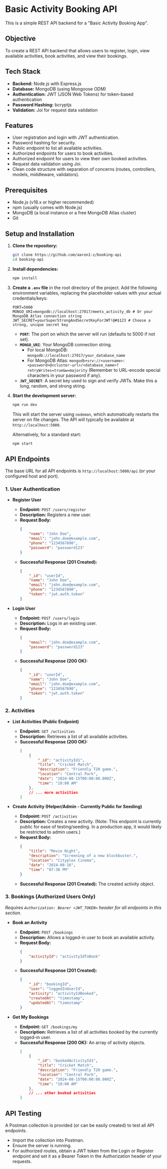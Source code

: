 #  Basic Activity Booking API

This is a simple REST API backend for a "Basic Activity Booking App". 

## Objective

To create a REST API backend that allows users to register, login, view available activities, book activities, and view their bookings.

## Tech Stack

*   **Backend:** Node.js with Express.js
*   **Database:** MongoDB (using Mongoose ODM)
*   **Authentication:** JWT (JSON Web Tokens) for token-based authentication
*   **Password Hashing:** bcryptjs
*   **Validation:** Joi for request data validation

## Features

*   User registration and login with JWT authentication.
*   Password hashing for security.
*   Public endpoint to list all available activities.
*   Authorized endpoints for users to book activities.
*   Authorized endpoint for users to view their own booked activities.
*   Request data validation using Joi.
*   Clean code structure with separation of concerns (routes, controllers, models, middleware, validators).


## Prerequisites

*   Node.js (v16.x or higher recommended)
*   npm (usually comes with Node.js)
*   MongoDB (a local instance or a free MongoDB Atlas cluster)
*   Git

## Setup and Installation

1.  **Clone the repository:**
    ```bash
    git clone https://github.com/aaron1-z/booking-api
    cd booking-api
    ```

2.  **Install dependencies:**
    ```bash
    npm install
    ```

3.  **Create a `.env` file** in the root directory of the project.
    Add the following environment variables, replacing the placeholder values with your actual credentials/keys:
    ```env
    PORT=5000
    MONGO_URI=mongodb://localhost:27017/meetx_activity_db # Or your MongoDB Atlas connection string
    JWT_SECRET=yourSuperStrongAndSecretKeyForJWT!@#$123 # Choose a strong, unique secret key
    ```
    *   **`PORT`**: The port on which the server will run (defaults to 5000 if not set).
    *   **`MONGO_URI`**: Your MongoDB connection string.
        *   For local MongoDB: `mongodb://localhost:27017/your_database_name`
        *   For MongoDB Atlas: `mongodb+srv://<username>:<password>@<cluster-url>/<database_name>?retryWrites=true&w=majority` (Remember to URL-encode special characters in your password if any).
    *   **`JWT_SECRET`**: A secret key used to sign and verify JWTs. Make this a long, random, and strong string.

4.  **Start the development server:**
    ```bash
    npm run dev
    ```
    This will start the server using `nodemon`, which automatically restarts the server on file changes. The API will typically be available at `http://localhost:5000`.

    Alternatively, for a standard start:
    ```bash
    npm start
    ```

## API Endpoints

The base URL for all API endpoints is `http://localhost:5000/api` (or your configured host and port).

### 1. User Authentication

*   **Register User**
    *   **Endpoint:** `POST /users/register`
    *   **Description:** Registers a new user.
    *   **Request Body:**
        ```json
        {
            "name": "John Doe",
            "email": "john.doe@example.com",
            "phone": "1234567890",
            "password": "password123"
        }
        ```
    *   **Successful Response (201 Created):**
        ```json
        {
            "_id": "userId",
            "name": "John Doe",
            "email": "john.doe@example.com",
            "phone": "1234567890",
            "token": "jwt.auth.token"
        }
        ```

*   **Login User**
    *   **Endpoint:** `POST /users/login`
    *   **Description:** Logs in an existing user.
    *   **Request Body:**
        ```json
        {
            "email": "john.doe@example.com",
            "password": "password123"
        }
        ```
    *   **Successful Response (200 OK):**
        ```json
        {
            "_id": "userId",
            "name": "John Doe",
            "email": "john.doe@example.com",
            "phone": "1234567890",
            "token": "jwt.auth.token"
        }
        ```

### 2. Activities

*   **List Activities (Public Endpoint)**
    *   **Endpoint:** `GET /activities`
    *   **Description:** Retrieves a list of all available activities.
    *   **Successful Response (200 OK):**
        ```json
        [
            {
                "_id": "activityId1",
                "title": "Cricket Match",
                "description": "Friendly T20 game.",
                "location": "Central Park",
                "date": "2024-08-15T00:00:00.000Z",
                "time": "10:00 AM"
            },
            // ... more activities
        ]
        ```

*   **Create Activity (Helper/Admin - Currently Public for Seeding)**
    *   **Endpoint:** `POST /activities`
    *   **Description:** Creates a new activity. (Note: This endpoint is currently public for ease of testing/seeding. In a production app, it would likely be restricted to admin users.)
    *   **Request Body:**
        ```json
        {
            "title": "Movie Night",
            "description": "Screening of a new blockbuster.",
            "location": "Cityplex Cinema",
            "date": "2024-08-16",
            "time": "07:30 PM"
        }
        ```
    *   **Successful Response (201 Created):** The created activity object.

### 3. Bookings (Authorized Users Only)

*Requires `Authorization: Bearer <JWT_TOKEN>` header for all endpoints in this section.*

*   **Book an Activity**
    *   **Endpoint:** `POST /bookings`
    *   **Description:** Allows a logged-in user to book an available activity.
    *   **Request Body:**
        ```json
        {
            "activityId": "activityIdToBook"
        }
        ```
    *   **Successful Response (201 Created):**
        ```json
        {
            "_id": "bookingId",
            "user": "loggedInUserId",
            "activity": "activityIdBooked",
            "createdAt": "timestamp",
            "updatedAt": "timestamp"
        }
        ```

*   **Get My Bookings**
    *   **Endpoint:** `GET /bookings/my`
    *   **Description:** Retrieves a list of all activities booked by the currently logged-in user.
    *   **Successful Response (200 OK):** An array of activity objects.
        ```json
        [
            {
                "_id": "bookedActivityId1",
                "title": "Cricket Match",
                "description": "Friendly T20 game.",
                "location": "Central Park",
                "date": "2024-08-15T00:00:00.000Z",
                "time": "10:00 AM"
            },
            // ... other booked activities
        ]
        ```

## API Testing

A Postman collection is provided (or can be easily created) to test all API endpoints.
*   Import the collection into Postman.
*   Ensure the server is running.
*   For authorized routes, obtain a JWT token from the Login or Register endpoint and set it as a Bearer Token in the Authorization header of your requests.
